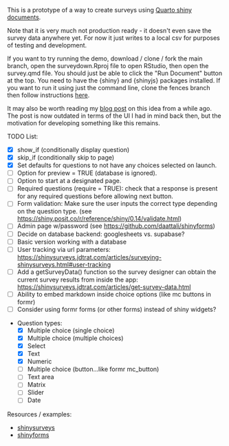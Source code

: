 This is a prototype of a way to create surveys using [Quarto shiny documents](https://quarto.org/docs/dashboards/interactivity/shiny-r.html).

Note that it is very much not production ready - it doesn't even save the survey data anywhere yet. For now it just writes to a local csv for purposes of testing and development.

If you want to try running the demo, download / clone / fork the main branch, open the surveydown.Rproj file to open RStudio, then open the survey.qmd file. You should just be able to click the "Run Document" button at the top. You need to have the {shiny} and {shinyjs} packages installed. If you want to run it using just the command line, clone the fences branch then follow instructions [here](https://quarto.org/docs/interactive/shiny/running.html).

It may also be worth reading my [blog post](https://www.jhelvy.com/blog/2023-04-06-markdown-surveys/) on this idea from a while ago. The post is now outdated in terms of the UI I had in mind back then, but the motivation for developing something like this remains.

TODO List:

- [x] show_if (conditionally display question)
- [x] skip_if (conditionally skip to page)
- [x] Set defaults for questions to not have any choices selected on launch.
- [ ] Option for preview = TRUE (database is ignored).
- [ ] Option to start at a designated page.
- [ ] Required questions (require = TRUE): check that a response is present for any required questions before allowing next button.
- [ ] Form validation: Make sure the user inputs the correct type depending on the question type. (see https://shiny.posit.co/r/reference/shiny/0.14/validate.html)
- [ ] Admin page w/password (see https://github.com/daattali/shinyforms)
- [ ] Decide on database backend: googlesheets vs. supabase?
- [ ] Basic version working with a database
- [ ] User tracking via url parameters: https://shinysurveys.jdtrat.com/articles/surveying-shinysurveys.html#user-tracking
- [ ] Add a getSurveyData() function so the survey designer can obtain the current survey results from inside the app: https://shinysurveys.jdtrat.com/articles/get-survey-data.html
- [ ] Ability to embed markdown inside choice options (like mc buttons in formr)
- [ ] Consider using formr forms (or other forms) instead of shiny widgets?
- Question types:
  - [x] Multiple choice (single choice)
  - [x] Multiple choice (multiple choices)
  - [x] Select
  - [x] Text
  - [x] Numeric
  - [ ] Multiple choice (button...like formr mc_button)
  - [ ] Text area
  - [ ] Matrix
  - [ ] Slider
  - [ ] Date

Resources / examples:

- [shinysurveys](https://github.com/jdtrat/shinysurveys)
- [shinyforms](https://github.com/daattali/shinyforms)
